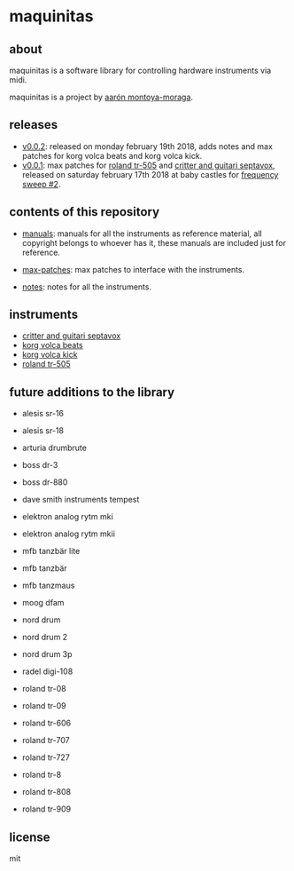 # maquinitas

## about

maquinitas is a software library for controlling hardware instruments via midi.

maquinitas is a project by [aarón montoya-moraga](http://montoyamoraga.io/).

## releases

* [v0.0.2](https://github.com/montoyamoraga/maquinitas/releases/tag/v0.0.2): released on monday february 19th 2018, adds notes and max patches for korg volca beats and korg volca kick.
* [v0.0.1](https://github.com/montoyamoraga/maquinitas/releases/tag/v0.0.1): max patches for [roland tr-505](https://github.com/montoyamoraga/maquinitas/blob/gh-pages/notes/roland-tr-505.md) and [critter and guitari septavox](https://github.com/montoyamoraga/maquinitas/blob/gh-pages/notes/critter-and-guitari-septavox.md),  released on saturday february 17th 2018 at baby castles for [frequency sweep #2](http://frequencysweep.com/).

## contents of this repository

* [manuals](https://github.com/montoyamoraga/maquinitas/tree/gh-pages/manuals): manuals for all the instruments as reference material, all copyright belongs to whoever has it, these manuals are included just for reference.

* [max-patches](https://github.com/montoyamoraga/maquinitas/tree/gh-pages/max-patches): max patches to interface with the instruments.

* [notes](https://github.com/montoyamoraga/maquinitas/tree/gh-pages/notes): notes for all the instruments.

## instruments

* [critter and guitari septavox](https://github.com/montoyamoraga/maquinitas/blob/gh-pages/notes/critter-and-guitari-septavox.md)
* [korg volca beats](https://github.com/montoyamoraga/maquinitas/blob/gh-pages/notes/korg-volca-beats.md)
* [korg volca kick](https://github.com/montoyamoraga/maquinitas/blob/gh-pages/notes/korg-volca-kick.md)
* [roland tr-505](https://github.com/montoyamoraga/maquinitas/blob/gh-pages/notes/roland-tr-505.md)

## future additions to the library

* alesis sr-16
* alesis sr-18
* arturia drumbrute
* boss dr-3
* boss dr-880
* dave smith instruments tempest
* elektron analog rytm mki
* elektron analog rytm mkii

* mfb tanzbär lite
* mfb tanzbär
* mfb tanzmaus
* moog dfam
* nord drum
* nord drum 2
* nord drum 3p
* radel digi-108
* roland tr-08
* roland tr-09
* roland tr-606
* roland tr-707
* roland tr-727
* roland tr-8
* roland tr-808
* roland tr-909

## license

mit
